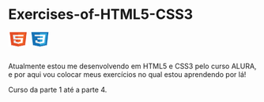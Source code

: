 # Exercises-of-HTML5-CSS3

<div>
  <img align="center" alt="Lima-HTML" height="30" width="40" src="https://raw.githubusercontent.com/devicons/devicon/master/icons/html5/html5-original.svg">
  <img align="center" alt="Lima-CSS" height="30" width="40" src="https://raw.githubusercontent.com/devicons/devicon/master/icons/css3/css3-original.svg">
<div>

<br>Atualmente estou me desenvolvendo em HTML5 e CSS3 pelo curso ALURA, e por 
aqui vou colocar meus exercícios no qual estou aprendendo por lá!</br>
  
Curso da parte 1 até a parte 4.
 
